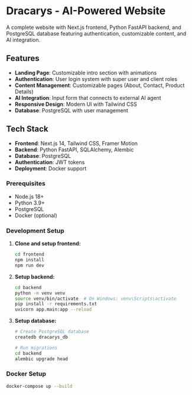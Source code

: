 # Dracarys - AI-Powered Website

A complete website with Next.js frontend, Python FastAPI backend, and PostgreSQL database featuring authentication, customizable content, and AI integration.

## Features

- **Landing Page**: Customizable intro section with animations
- **Authentication**: User login system with super user and client roles
- **Content Management**: Customizable pages (About, Contact, Product Details)
- **AI Integration**: Input form that connects to external AI agent
- **Responsive Design**: Modern UI with Tailwind CSS
- **Database**: PostgreSQL with user management

## Tech Stack

- **Frontend**: Next.js 14, Tailwind CSS, Framer Motion
- **Backend**: Python FastAPI, SQLAlchemy, Alembic
- **Database**: PostgreSQL
- **Authentication**: JWT tokens
- **Deployment**: Docker support

### Prerequisites

- Node.js 18+
- Python 3.9+
- PostgreSQL
- Docker (optional)

### Development Setup

1. **Clone and setup frontend:**
   ```bash
   cd frontend
   npm install
   npm run dev
   ```

2. **Setup backend:**
   ```bash
   cd backend
   python -m venv venv
   source venv/bin/activate  # On Windows: venv\Scripts\activate
   pip install -r requirements.txt
   uvicorn app.main:app --reload
   ```

3. **Setup database:**
   ```bash
   # Create PostgreSQL database
   createdb dracarys_db
   
   # Run migrations
   cd backend
   alembic upgrade head
   ```

### Docker Setup

```bash
docker-compose up --build
```


